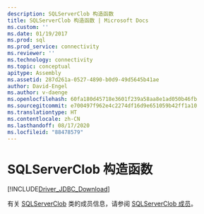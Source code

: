 ```yaml
---
description: SQLServerClob 构造函数
title: SQLServerClob 构造函数 | Microsoft Docs
ms.custom: ''
ms.date: 01/19/2017
ms.prod: sql
ms.prod_service: connectivity
ms.reviewer: ''
ms.technology: connectivity
ms.topic: conceptual
apitype: Assembly
ms.assetid: 287d261a-0527-4890-b0d9-49d5645b41ae
author: David-Engel
ms.author: v-daenge
ms.openlocfilehash: 60fa180d45718e3601f239a58aa8e1ad050b46fb
ms.sourcegitcommit: e700497f962e4c2274df16d9e651059b42ff1a10
ms.translationtype: HT
ms.contentlocale: zh-CN
ms.lasthandoff: 08/17/2020
ms.locfileid: "88478579"
---
```

# <a name="sqlserverclob-constructors"></a>SQLServerClob 构造函数
[!INCLUDE[Driver_JDBC_Download](../../../includes/driver_jdbc_download.md)]

  有关 [SQLServerClob](../../../connect/jdbc/reference/sqlserverclob-class.md) 类的成员信息，请参阅 [SQLServerClob 成员](../../../connect/jdbc/reference/sqlserverclob-members.md)。  
  
  
